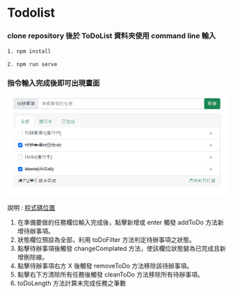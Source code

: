 # Todolist

### clone repository 後於 ToDoList 資料夾使用 command line 輸入

```
1. npm install
```
```
2. npm run serve
```

### 指令輸入完成後即可出現畫面

![image](https://github.com/LeoKuu/ToDoList/blob/main/todolist.png)

說明 : [程式碼位置](https://github.com/LeoKuu/ToDoList/blob/main/src/components/ToDoList.vue)
   
   1. 在準備要做的任務欄位輸入完成後，點擊新增或 enter 觸發 addToDo 方法新增待辦事項。
   2. 狀態欄位預設為全部，利用 toDoFilter 方法判定待辦事項之狀態。
   3. 點擊待辦事項後觸發 changeComplated 方法，使該欄位狀態變為已完成且新增刪除線。
   4. 點擊待辦事項右方 X 後觸發 removeToDo 方法移除該待辦事項。
   5. 點擊右下方清除所有任務後觸發 cleanToDo 方法移除所有待辦事項。
   6. toDoLength 方法計算未完成任務之筆數 
